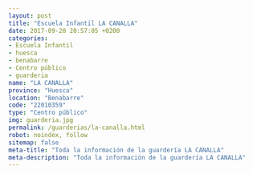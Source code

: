 ```yaml
---
layout: post
title: "Escuela Infantil LA CANALLA"
date: 2017-09-20 20:57:05 +0200
categories:
- Escuela Infantil
- huesca
- benabarre
- Centro público
- guarderia
name: "LA CANALLA"
province: "Huesca"
location: "Benabarre"
code: "22010359"
type: "Centro público"
img: guarderia.jpg
permalink: /guarderias/la-canalla.html
robot: noindex, follow
sitemap: false
meta-title: "Toda la información de la guardería LA CANALLA"
meta-description: "Toda la información de la guardería LA CANALLA"
---
```

